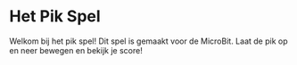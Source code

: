 # Het Pik Spel
Welkom bij het pik spel!
Dit spel is gemaakt voor de MicroBit. 
Laat de pik op en neer bewegen en bekijk je score!
